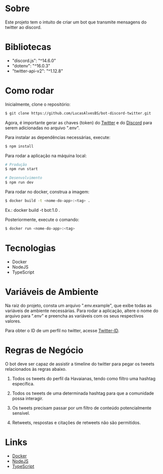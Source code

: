 # Sobre

Este projeto tem o intuito de criar um bot que transmite mensagens do twitter ao discord.

# Bibliotecas

- "discord.js": "^14.6.0"
- "dotenv": "^16.0.3"
- "twitter-api-v2": "^1.12.8"

# Como rodar

Inicialmente, clone o repositório:

```bash
$ git clone https://github.com/LucasAlvesBS/bot-discord-twitter.git
```

Agora, é importante gerar as chaves (token) do [Twitter](https://developer.twitter.com/en) e do
[Discord](https://discord.com/developers/applications) para serem adicionadas no arquivo ".env".

Para instalar as dependências necessárias, execute:

```bash
$ npm install
```

Para rodar a aplicação na máquina local:

```bash
# Produção
$ npm run start

# Desenvolvimento
$ npm run dev
```

Para rodar no docker, construa a imagem:

```bash
$ docker build -t <nome-do-app>:<tag> .
```

Ex.: docker build -t bot:1.0 .

Posteriormente, execute o comando:

```bash
$ docker run <nome-do-app>:<tag>
```

# Tecnologias

- Docker
- NodeJS
- TypeScript

# Variáveis de Ambiente

Na raiz do projeto, consta um arquivo ".env.example", que exibe todas as variáveis de ambiente necessárias. Para rodar a aplicação, altere o nome do arquivo para ".env" e preencha as variáveis com os seus respectivos valores.

Para obter o ID de um perfil no twitter, acesse [Twitter-ID](https://commentpicker.com/twitter-id.php).

# Regras de Negócio

O bot deve ser capaz de assistir a timeline do twitter para pegar os tweets relacionados às regras abaixo.

1. Todos os tweets do perfil da Havaianas, tendo como filtro uma hashtag específica.

2. Todos os tweets de uma determinada hashtag para que a comunidade possa interagir.

3. Os tweets precisam passar por um filtro de conteúdo potencialmente sensível.

4. Retweets, respostas e citações de retweets não são permitidos.

# Links

- [Docker](https://docs.docker.com/)
- [NodeJS](https://nodejs.org/en/docs/)
- [TypeScript](https://www.typescriptlang.org/docs/)
